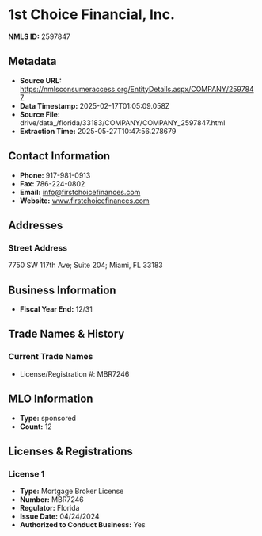 # 1st Choice Financial, Inc.

**NMLS ID:** 2597847

## Metadata
- **Source URL:** https://nmlsconsumeraccess.org/EntityDetails.aspx/COMPANY/2597847
- **Data Timestamp:** 2025-02-17T01:05:09.058Z
- **Source File:** drive/data_/florida/33183/COMPANY/COMPANY_2597847.html
- **Extraction Time:** 2025-05-27T10:47:56.278679

## Contact Information
- **Phone:** 917-981-0913
- **Fax:** 786-224-0802
- **Email:** info@firstchoicefinances.com
- **Website:** www.firstchoicefinances.com

## Addresses
### Street Address
7750 SW 117th Ave; Suite 204; Miami, FL 33183

## Business Information
- **Fiscal Year End:** 12/31

## Trade Names & History
### Current Trade Names
- License/Registration #: MBR7246

## MLO Information
- **Type:** sponsored
- **Count:** 12

## Licenses & Registrations

### License 1
- **Type:** Mortgage Broker License
- **Number:** MBR7246
- **Regulator:** Florida
- **Issue Date:** 04/24/2024
- **Authorized to Conduct Business:** Yes
